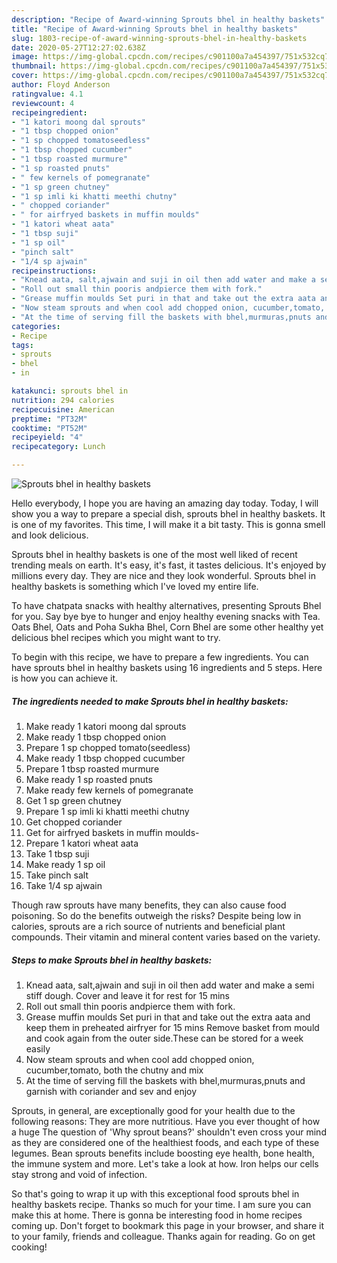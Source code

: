 ```yaml
---
description: "Recipe of Award-winning Sprouts bhel in healthy baskets"
title: "Recipe of Award-winning Sprouts bhel in healthy baskets"
slug: 1803-recipe-of-award-winning-sprouts-bhel-in-healthy-baskets
date: 2020-05-27T12:27:02.638Z
image: https://img-global.cpcdn.com/recipes/c901100a7a454397/751x532cq70/sprouts-bhel-in-healthy-baskets-recipe-main-photo.jpg
thumbnail: https://img-global.cpcdn.com/recipes/c901100a7a454397/751x532cq70/sprouts-bhel-in-healthy-baskets-recipe-main-photo.jpg
cover: https://img-global.cpcdn.com/recipes/c901100a7a454397/751x532cq70/sprouts-bhel-in-healthy-baskets-recipe-main-photo.jpg
author: Floyd Anderson
ratingvalue: 4.1
reviewcount: 4
recipeingredient:
- "1 katori moong dal sprouts"
- "1 tbsp chopped onion"
- "1 sp chopped tomatoseedless"
- "1 tbsp chopped cucumber"
- "1 tbsp roasted murmure"
- "1 sp roasted pnuts"
- " few kernels of pomegranate"
- "1 sp green chutney"
- "1 sp imli ki khatti meethi chutny"
- " chopped coriander"
- " for airfryed baskets in muffin moulds"
- "1 katori wheat aata"
- "1 tbsp suji"
- "1 sp oil"
- "pinch salt"
- "1/4 sp ajwain"
recipeinstructions:
- "Knead aata, salt,ajwain and suji in oil then add water and make a semi stiff dough. Cover and leave it for rest for 15 mins"
- "Roll out small thin pooris andpierce them with fork."
- "Grease muffin moulds Set puri in that and take out the extra aata and keep them in preheated airfryer for 15 mins Remove basket from mould and cook again from the outer side.These can be stored for a week easily"
- "Now steam sprouts and when cool add chopped onion, cucumber,tomato, both the chutny and mix"
- "At the time of serving fill the baskets with bhel,murmuras,pnuts and garnish with coriander and sev and enjoy"
categories:
- Recipe
tags:
- sprouts
- bhel
- in

katakunci: sprouts bhel in 
nutrition: 294 calories
recipecuisine: American
preptime: "PT32M"
cooktime: "PT52M"
recipeyield: "4"
recipecategory: Lunch

---
```



![Sprouts bhel in healthy baskets](https://img-global.cpcdn.com/recipes/c901100a7a454397/751x532cq70/sprouts-bhel-in-healthy-baskets-recipe-main-photo.jpg)

Hello everybody, I hope you are having an amazing day today. Today, I will show you a way to prepare a special dish, sprouts bhel in healthy baskets. It is one of my favorites. This time, I will make it a bit tasty. This is gonna smell and look delicious.

Sprouts bhel in healthy baskets is one of the most well liked of recent trending meals on earth. It's easy, it's fast, it tastes delicious. It's enjoyed by millions every day. They are nice and they look wonderful. Sprouts bhel in healthy baskets is something which I've loved my entire life.

To have chatpata snacks with healthy alternatives, presenting Sprouts Bhel for you. Say bye bye to hunger and enjoy healthy evening snacks with Tea. Oats Bhel, Oats and Poha Sukha Bhel, Corn Bhel are some other healthy yet delicious bhel recipes which you might want to try.


To begin with this recipe, we have to prepare a few ingredients. You can have sprouts bhel in healthy baskets using 16 ingredients and 5 steps. Here is how you can achieve it.

<!--inarticleads1-->

##### The ingredients needed to make Sprouts bhel in healthy baskets:

1. Make ready 1 katori moong dal sprouts
1. Make ready 1 tbsp chopped onion
1. Prepare 1 sp chopped tomato(seedless)
1. Make ready 1 tbsp chopped cucumber
1. Prepare 1 tbsp roasted murmure
1. Make ready 1 sp roasted pnuts
1. Make ready  few kernels of pomegranate
1. Get 1 sp green chutney
1. Prepare 1 sp imli ki khatti meethi chutny
1. Get  chopped coriander
1. Get  for airfryed baskets in muffin moulds-
1. Prepare 1 katori wheat aata
1. Take 1 tbsp suji
1. Make ready 1 sp oil
1. Take pinch salt
1. Take 1/4 sp ajwain


Though raw sprouts have many benefits, they can also cause food poisoning. So do the benefits outweigh the risks? Despite being low in calories, sprouts are a rich source of nutrients and beneficial plant compounds. Their vitamin and mineral content varies based on the variety. 

<!--inarticleads2-->

##### Steps to make Sprouts bhel in healthy baskets:

1. Knead aata, salt,ajwain and suji in oil then add water and make a semi stiff dough. Cover and leave it for rest for 15 mins
1. Roll out small thin pooris andpierce them with fork.
1. Grease muffin moulds Set puri in that and take out the extra aata and keep them in preheated airfryer for 15 mins Remove basket from mould and cook again from the outer side.These can be stored for a week easily
1. Now steam sprouts and when cool add chopped onion, cucumber,tomato, both the chutny and mix
1. At the time of serving fill the baskets with bhel,murmuras,pnuts and garnish with coriander and sev and enjoy


Sprouts, in general, are exceptionally good for your health due to the following reasons: They are more nutritious. Have you ever thought of how a huge The question of &#39;Why sprout beans?&#39; shouldn&#39;t even cross your mind as they are considered one of the healthiest foods, and each type of these legumes. Bean sprouts benefits include boosting eye health, bone health, the immune system and more. Let&#39;s take a look at how. Iron helps our cells stay strong and void of infection. 

So that's going to wrap it up with this exceptional food sprouts bhel in healthy baskets recipe. Thanks so much for your time. I am sure you can make this at home. There is gonna be interesting food in home recipes coming up. Don't forget to bookmark this page in your browser, and share it to your family, friends and colleague. Thanks again for reading. Go on get cooking!
